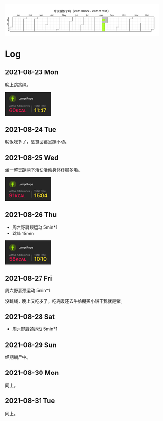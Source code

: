 ![](/Workout/workout.svg)

# Log

## 2021-08-23 Mon

晚上跳跳绳。

<img src="/Workout/0823-jump-rope.jpeg" width="30%">

## 2021-08-24 Tue

晚饭吃多了，感觉回寝室蹦不动。

## 2021-08-25 Wed 

坐一整天蹦两下活动活动身体舒服多嘞。

<img src="/Workout/0825-jump-rope.jpeg" width="30%">

## 2021-08-26 Thu

- 周六野肩颈运动 5min*1
- 跳绳 15min

<img src="/Workout/0826-jump-rope.jpeg" width="30%">

## 2021-08-27 Fri

周六野肩颈运动 5min*1

没跳绳，晚上又吃多了。吃完饭还去牛奶棚买小饼干我就是猪。

## 2021-08-28 Sat

- 周六野肩颈运动 5min*1

## 2021-08-29 Sun

经期躺尸中。

## 2021-08-30 Mon

同上。

## 2021-08-31 Tue

同上。